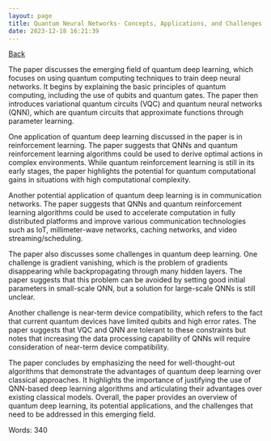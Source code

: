 ```yaml
---
layout: page
title: Quantum Neural Networks- Concepts, Applications, and Challenges
date: 2023-12-18 16:21:39
---
```


[Back](./)


The paper discusses the emerging field of quantum deep learning, which focuses on using quantum computing techniques to train deep neural networks. It begins by explaining the basic principles of quantum computing, including the use of qubits and quantum gates. The paper then introduces variational quantum circuits (VQC) and quantum neural networks (QNN), which are quantum circuits that approximate functions through parameter learning. 

One application of quantum deep learning discussed in the paper is in reinforcement learning. The paper suggests that QNNs and quantum reinforcement learning algorithms could be used to derive optimal actions in complex environments. While quantum reinforcement learning is still in its early stages, the paper highlights the potential for quantum computational gains in situations with high computational complexity.

Another potential application of quantum deep learning is in communication networks. The paper suggests that QNNs and quantum reinforcement learning algorithms could be used to accelerate computation in fully distributed platforms and improve various communication technologies such as IoT, millimeter-wave networks, caching networks, and video streaming/scheduling.

The paper also discusses some challenges in quantum deep learning. One challenge is gradient vanishing, which is the problem of gradients disappearing while backpropagating through many hidden layers. The paper suggests that this problem can be avoided by setting good initial parameters in small-scale QNN, but a solution for large-scale QNNs is still unclear. 

Another challenge is near-term device compatibility, which refers to the fact that current quantum devices have limited qubits and high error rates. The paper suggests that VQC and QNN are tolerant to these constraints but notes that increasing the data processing capability of QNNs will require consideration of near-term device compatibility.

The paper concludes by emphasizing the need for well-thought-out algorithms that demonstrate the advantages of quantum deep learning over classical approaches. It highlights the importance of justifying the use of QNN-based deep learning algorithms and articulating their advantages over existing classical models. Overall, the paper provides an overview of quantum deep learning, its potential applications, and the challenges that need to be addressed in this emerging field.

Words: 340